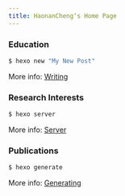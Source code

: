 ```yaml
---
title: HaonanCheng‘s Home Page
---
```

### Education

``` bash
$ hexo new "My New Post"
```

More info: [Writing](https://hexo.io/docs/writing.html)

### Research Interests

``` bash
$ hexo server
```

More info: [Server](https://hexo.io/docs/server.html)

### Publications

``` bash
$ hexo generate
```

More info: [Generating](https://hexo.io/docs/generating.html)



